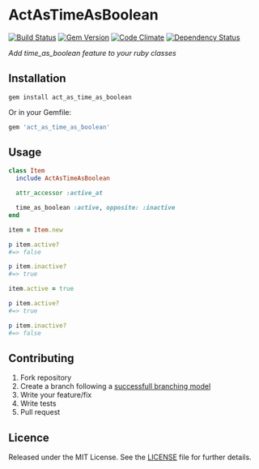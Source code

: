 # ActAsTimeAsBoolean

[![Build Status][travis_img]][travis_url]
[![Gem Version][fury_img]][fury_url]
[![Code Climate][code_climate_img]][code_climate_url]
[![Dependency Status][gemnasium_img]][gemnasium_url]

_Add time_as_boolean feature to your ruby classes_

## Installation

```shell
gem install act_as_time_as_boolean
```

Or in your Gemfile:

```ruby
gem 'act_as_time_as_boolean'
```

## Usage

```ruby
class Item
  include ActAsTimeAsBoolean

  attr_accessor :active_at

  time_as_boolean :active, opposite: :inactive
end

item = Item.new

p item.active?
#=> false

p item.inactive?
#=> true

item.active = true

p item.active?
#=> true

p item.inactive?
#=> false
```

## Contributing

1. Fork repository
2. Create a branch following a [successfull branching model](http://nvie.com/posts/a-successful-git-branching-model/)
3. Write your feature/fix
4. Write tests
5. Pull request

## Licence

Released under the MIT License. See the [LICENSE](https://github.com/caedes/act_as_time_as_boolean/blob/master/LICENSE.md) file for further details.

[travis_img]: https://travis-ci.org/caedes/act_as_time_as_boolean.png?branch=master
[travis_url]: https://travis-ci.org/caedes/act_as_time_as_boolean
[fury_img]: https://badge.fury.io/rb/act_as_time_as_boolean.png
[fury_url]: http://badge.fury.io/rb/act_as_time_as_boolean
[code_climate_img]: https://codeclimate.com/github/caedes/act_as_time_as_boolean.png
[code_climate_url]: https://codeclimate.com/github/caedes/act_as_time_as_boolean
[gemnasium_img]: https://gemnasium.com/caedes/act_as_time_as_boolean.png
[gemnasium_url]: https://gemnasium.com/caedes/act_as_time_as_boolean
